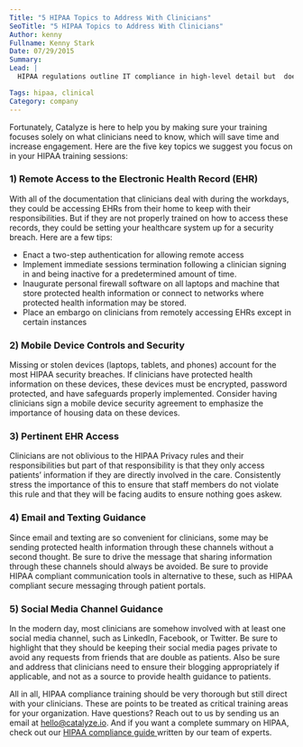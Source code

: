 ```yaml
---
Title: "5 HIPAA Topics to Address With Clinicians"
SeoTitle: "5 HIPAA Topics to Address With Clinicians"
Author: kenny
Fullname: Kenny Stark
Date: 07/29/2015
Summary: 
Lead: |
  HIPAA regulations outline IT compliance in high-level detail but  does not specify methods for true compliance. This lack of a guided approach can prove to be an obstacle for healthcare clinician managers seeking concrete methods to train personnel, especially in regards to technology.

Tags: hipaa, clinical
Category: company
---
```

Fortunately, Catalyze is here to help you by making sure your training focuses solely on what clinicians need to know, which will save time and increase engagement. Here are the five key topics we suggest you focus on in your HIPAA training sessions:

### 1) Remote Access to the Electronic Health Record (EHR)

With all of the documentation that clinicians deal with during the workdays, they could be accessing EHRs from their home to keep with their responsibilities. But if they are not properly trained on how to access these records, they could be setting your healthcare system up for a security breach. Here are a few tips:

- Enact a two-step authentication for allowing remote access
- Implement immediate sessions termination following a clinician signing in and being inactive for a predetermined amount of time.
- Inaugurate personal firewall software on all laptops and machine that store protected health information or connect to networks where protected health information may be stored.
- Place an embargo on clinicians from remotely accessing EHRs except in certain instances

### 2) Mobile Device Controls and Security

Missing or stolen devices (laptops, tablets, and phones) account for the most HIPAA security breaches. If clinicians have protected health information on these devices, these devices must be encrypted, password protected, and have safeguards properly implemented. Consider having clinicians sign a mobile device security agreement to emphasize the importance of housing data on these devices.

### 3) Pertinent EHR Access

Clinicians are not oblivious to the HIPAA Privacy rules and their responsibilities but part of that responsibility is that they only access patients’ information if they are directly involved in the care. Consistently stress the importance of this to ensure that staff members do not violate this rule and that they will be facing audits to ensure nothing goes askew.

### 4) Email and Texting Guidance

Since email and texting are so convenient for clinicians, some may be sending protected health information through these channels without a second thought. Be sure to drive the message that sharing information through these channels should always be avoided. Be sure to provide HIPAA compliant communication tools in alternative to these, such as HIPAA compliant secure messaging through patient portals.

### 5) Social Media Channel Guidance

In the modern day, most clinicians are somehow involved with at least one social media channel, such as LinkedIn, Facebook, or Twitter. Be sure to highlight that they should be keeping their social media pages private to avoid any requests from friends that are double as patients. Also be sure and address that clinicians need to ensure their blogging appropriately if applicable, and not as a source to provide health guidance to patients.

All in all, HIPAA compliance training should be very thorough but still direct with your clinicians. These are points to be treated as critical training areas for your organization. Have questions? Reach out to us by sending us an email at [hello@catalyze.io](hello@catalyze.io). And if you want a complete summary on HIPAA, check out our [HIPAA compliance guide ](https://catalyze.io/hipaa-compliance/) written by our team of experts.

